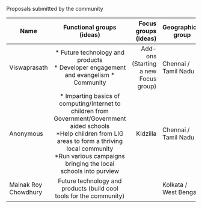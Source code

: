 Proposals submitted by the community

| Name        | Functional groups (ideas) | Focus groups (ideas)  | Geographical group
| ------------- |:-------------:| -----:| --- | 
| Viswaprasath | * Future technology and products <br/>* Developer engagement and evangelism * Community | Add-ons (Starting a new Focus group) | Chennai / Tamil Nadu
| Anonymous | * Imparting basics of computing/Internet to children from Government/Government aided schools<br/>*Help children from LIG areas to form a thriving local community<br>*Run various campaigns bringing the local schools into purview | Kidzilla | Chennai / Tamil Nadu | 
| Mainak Roy Chowdhury | Future technology and products	(build cool tools for the community) |  | Kolkata / West Bengal | 

